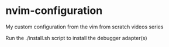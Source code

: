 # nvim-configuration

My custom configuration from the vim from scratch videos series

Run the ./install.sh script to install the debugger adapter(s)
